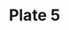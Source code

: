 ---
flag: 
order: '5'
pid: '5'
an: '6'
title: Plate 5
rev_year: 
_date: '1797'
caption: " Toquet d'enfant, garni en dentelle, Bride noire Spencer, Robe Blanche,
  sure un Transparent"
translation: Peasant-style children's bonnet, trimmed with lace, Spencer with black
  flange, White dress with a transparent layered on top of it
student: Avery Schroeder
keywords: Toquet, Bride, Spencer, Transparent
column: 
flag_translation: 
permalink: /plates/5
layout: plate-page
---